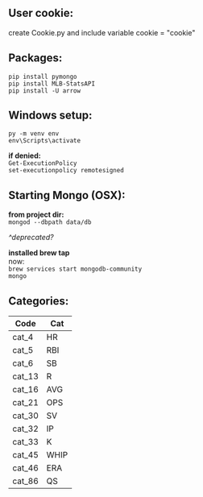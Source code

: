 ## User cookie:
create Cookie.py and include variable cookie = "cookie"

## Packages:
`pip install pymongo`  
`pip install MLB-StatsAPI`  
`pip install -U arrow`  

## Windows setup:
`py -m venv env`  
`env\Scripts\activate`  

**if denied:**  
`Get-ExecutionPolicy`  
`set-executionpolicy remotesigned`  

## Starting Mongo (OSX):
**from project dir:**  
`mongod --dbpath data/db`  

*^deprecated?*  

**installed brew tap**  
now:  
`brew services start mongodb-community`  
`mongo`  

## Categories:
| Code  | Cat |
| ------------- | ------------- |
| cat_4 | HR |
| cat_5 | RBI |
| cat_6 | SB |
| cat_13 | R |
| cat_16 | AVG |
| cat_21 | OPS |
| cat_30 | SV |
| cat_32 | IP |
| cat_33 | K |
| cat_45 | WHIP |
| cat_46 | ERA |
| cat_86 | QS |